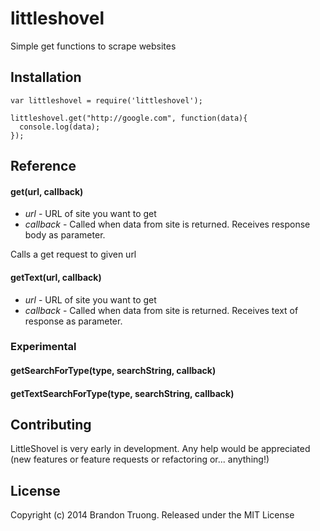 littleshovel
============

Simple get functions to scrape websites

## Installation 
```
var littleshovel = require('littleshovel');

littleshovel.get("http://google.com", function(data){
  console.log(data);
});
```

## Reference

#### get(url, callback)
* *url* - URL of site you want to get
* *callback* - Called when data from site is returned. Receives response body as parameter.

Calls a get request to given url

#### getText(url, callback)
* *url* - URL of site you want to get
* *callback* - Called when data from site is returned. Receives text of response as parameter.

### Experimental

#### getSearchForType(type, searchString, callback)

#### getTextSearchForType(type, searchString, callback)

## Contributing
LittleShovel is very early in development. Any help would be appreciated (new features or feature requests or refactoring or... anything!)

## License 
Copyright (c) 2014 Brandon Truong. Released under the MIT License
